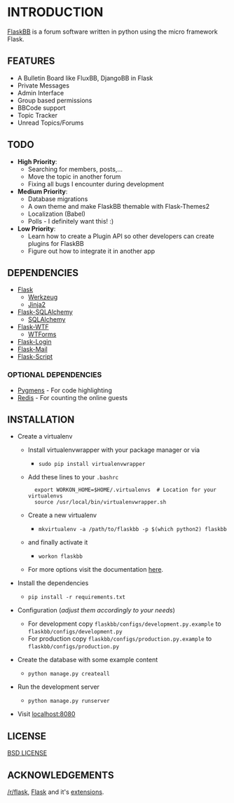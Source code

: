 # INTRODUCTION

[FlaskBB](http://flaskbb.org) is a forum software written in python
using the micro framework Flask.


## FEATURES

* A Bulletin Board like FluxBB, DjangoBB in Flask
* Private Messages
* Admin Interface
* Group based permissions
* BBCode support
* Topic Tracker
* Unread Topics/Forums


## TODO

* **High Priority**:
    * Searching for members, posts,...
    * Move the topic in another forum
    * Fixing all bugs I encounter during development
* **Medium Priority**:
    * Database migrations
    * A own theme and make FlaskBB themable with Flask-Themes2
    * Localization (Babel)
    * Polls - I definitely want this! :)
* **Low Priority**:
    * Learn how to create a Plugin API so other developers can create plugins for FlaskBB
    * Figure out how to integrate it in another app


## DEPENDENCIES

* [Flask](http://flask.pocoo.org)
    * [Werkzeug](http://werkzeug.pocoo.org)
    * [Jinja2](http://jinja.pocoo.org)
* [Flask-SQLAlchemy](http://pythonhosted.org/Flask-SQLAlchemy/)
    * [SQLAlchemy](http://www.sqlalchemy.org/)
* [Flask-WTF](http://pythonhosted.org/Flask-WTF/)
    * [WTForms](http://wtforms.simplecodes.com/docs/1.0.4/)
* [Flask-Login](http://flask-login.readthedocs.org/en/latest/)
* [Flask-Mail](http://pythonhosted.org/flask-mail/)
* [Flask-Script](http://flask-script.readthedocs.org/en/latest/)

### OPTIONAL DEPENDENCIES
* [Pygmens](http://pygments.org/) - For code highlighting
* [Redis](http://redis.io/) - For counting the online guests


## INSTALLATION

* Create a virtualenv
    * Install virtualenvwrapper with your package manager or via
        * `sudo pip install virtualenvwrapper`

    * Add these lines to your `.bashrc`

            export WORKON_HOME=$HOME/.virtualenvs  # Location for your virtualenvs
            source /usr/local/bin/virtualenvwrapper.sh

    * Create a new virtualenv
        * `mkvirtualenv -a /path/to/flaskbb -p $(which python2) flaskbb`

    * and finally activate it
        * `workon flaskbb`

    * For more options visit the documentation [here](http://virtualenvwrapper.readthedocs.org/en/latest/index.html).

* Install the dependencies
    * `pip install -r requirements.txt`
* Configuration (_adjust them accordingly to your needs_)
    * For development copy `flaskbb/configs/development.py.example` to `flaskbb/configs/development.py`
    * For production copy `flaskbb/configs/production.py.example` to `flaskbb/configs/production.py`
* Create the database with some example content
    * `python manage.py createall`
* Run the development server
    * `python manage.py runserver`
* Visit [localhost:8080](http://localhost:8080)


## LICENSE

[BSD LICENSE](http://flask.pocoo.org/docs/license/#flask-license)


## ACKNOWLEDGEMENTS

[/r/flask](http://reddit.com/r/flask), [Flask](http://flask.pocoo.org) and it's [extensions](http://flask.pocoo.org/extensions/).
